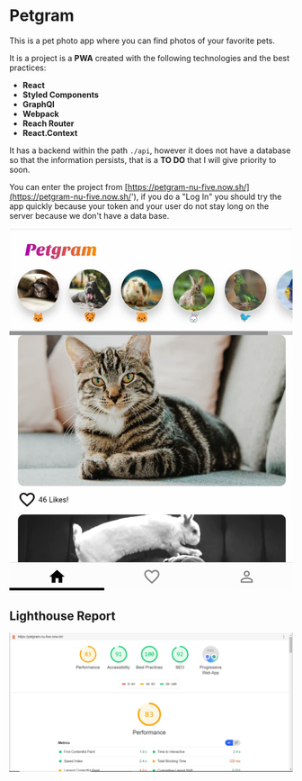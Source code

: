 # Petgram

This is a pet photo app where you can find photos of your favorite pets.

It is a project is a **PWA** created with the following technologies and the best practices:

- **React**
- **Styled Components**
- **GraphQl**
- **Webpack**
- **Reach Router**
- **React.Context**

It has a backend within the path `./api`, however it does not have a database so that the information persists, that is a **TO DO** that I will give priority to soon.

You can enter the project from [https://petgram-nu-five.now.sh/](https://petgram-nu-five.now.sh/'), if you do a "Log In" you should try the app quickly because your token and your user do not stay long on the server because we don't have a data base.

![Petgram Preview](/preview.jpg)

## Lighthouse Report

![Report](/report.jpg)

